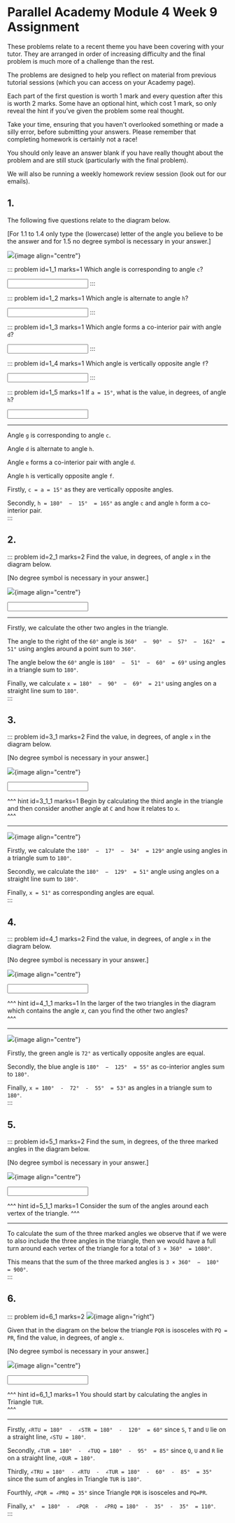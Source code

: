 # Parallel Academy Module 4 Week 9 Assignment

These problems relate to a recent theme you have been covering with your tutor. They are arranged in order of increasing difficulty and the final problem is much more of a challenge than the rest.  

The problems are designed to help you reflect on material from previous tutorial sessions (which you can access on your Academy page).  

Each part of the first question is worth 1 mark and every question after this is worth 2 marks. Some have an optional hint, which cost 1 mark, so only reveal the hint if you’ve given the problem some real thought.   

Take your time, ensuring that you haven't overlooked something or made a silly error, before submitting your answers. Please remember that completing homework is certainly not a race!  

You should only leave an answer blank if you have really thought about the problem and are still stuck (particularly with the final problem).  

We will also be running a weekly homework review session (look out for our emails).  


## 1.
The following five questions relate to the diagram below.  

[For 1.1 to 1.4 only type the (lowercase) letter of the angle you believe to be the answer and for 1.5 no degree symbol is necessary in your answer.]   

![](/resources/academy-4-week-9/1-qdiagram.png){image align="centre"}  

::: problem id=1_1 marks=1
Which angle is corresponding to angle `c`?  
  
<input type="letter" solution="g"/>  
:::

::: problem id=1_2 marks=1
Which angle is alternate to angle `h`?  
 
<input type="letter" solution="d"/>  
:::

::: problem id=1_3 marks=1
Which angle forms a co-interior pair with angle `d`?  
 
<input type="letter" solution="e"/>  
:::

::: problem id=1_4 marks=1
Which angle is vertically opposite angle `f`?  
 
<input type="letter" solution="h"/>  
:::

::: problem id=1_5 marks=1
If `a = 15°`, what is the value, in degrees, of angle `h`?  

<input type="number" solution="165"/>  

---
Angle `g` is corresponding to angle `c`.  

Angle `d` is alternate to angle `h`.  

Angle `e` forms a co-interior pair with angle `d`.  

Angle `h` is vertically opposite angle `f`.  

Firstly, `c = a = 15°` as they are vertically opposite angles.  
 
Secondly, `h = 180°  −  15°  = 165°` as angle `c` and angle `h` form a co-interior pair.  
:::


## 2.
::: problem id=2_1 marks=2
Find the value, in degrees, of angle `x` in the diagram below.  

[No degree symbol is necessary in your answer.]  
  
![](/resources/academy-4-week-9/2-qdiagram.png){image align="centre"} 

<input type="number" solution="21"/>

---
Firstly, we calculate the other two angles in the triangle.  

The angle to the right of the `60°` angle is `360°  −  90°  −  57°  −  162°  = 51°` using angles around a point sum to `360°`.  

The angle below the `60°` angle is `180°  −  51°  −  60°  = 69°` using angles in a triangle sum to `180°`.  

Finally, we calculate `x = 180°  −  90°  −  69°  = 21°` using angles on a straight line sum to `180°`.  
:::


## 3.
::: problem id=3_1 marks=2
Find the value, in degrees, of angle `x` in the diagram below.  

[No degree symbol is necessary in your answer.]  
  
![](/resources/academy-4-week-9/3-qdiagram.png){image align="centre"} 

<input type="number" solution="51"/>

^^^ hint id=3_1_1 marks=1
Begin by calculating the third angle in the triangle and then consider another angle at `C` and how it relates to `x`.  
^^^

---

![](/resources/academy-4-week-9/3-sdiagram.png){image align="centre"}  

Firstly, we calculate the `180°  −  17°  −  34°  = 129°` angle using angles in a triangle sum to `180°`.  

Secondly, we calculate the `180°  −  129°  = 51°` angle using angles on a straight line sum to `180°`.  

Finally, `x = 51°` as corresponding angles are equal.  
:::


## 4.
::: problem id=4_1 marks=2
Find the value, in degrees, of angle `x` in the diagram below.  

[No degree symbol is necessary in your answer.]  
  
![](/resources/academy-4-week-9/4-qdiagram.png){image align="centre"} 

<input type="number" solution="53"/>

^^^ hint id=4_1_1 marks=1
In the larger of the two triangles in the diagram which contains the angle 𝑥, can you find the other two angles?  
^^^

---

![](/resources/academy-4-week-9/4-sdiagram.png){image align="centre"}  

Firstly, the green angle is `72°` as vertically opposite angles are equal.  

Secondly, the blue angle is `180°  −  125°  = 55°` as co-interior angles sum to `180°`.  
  
Finally, `x = 180°  -  72°  -  55°  = 53°` as angles in a triangle sum to `180°`.  
:::


## 5.
::: problem id=5_1 marks=2
Find the sum, in degrees, of the three marked angles in the diagram below.  

[No degree symbol is necessary in your answer.]  
  
![](/resources/academy-4-week-9/5-qdiagram.png){image align="centre"} 

<input type="number" solution="900"/>

^^^ hint id=5_1_1 marks=1
Consider the sum of the angles around each vertex of the triangle. 
^^^

---

To calculate the sum of the three marked angles we observe that if we were to also include the three angles in the triangle, then we would have a full turn around each vertex of the triangle for a total of `3 × 360°  = 1080°`.  

This means that the sum of the three marked angles is `3 × 360°  −  180°  = 900°`.  
:::


## 6. 
::: problem id=6_1 marks=2
![](/resources/academy-4-week-2/4-skull.png){image align="right"}

Given that in the diagram on the below the triangle `PQR` is isosceles with `PQ = PR`, find the value, in degrees,  of angle `x`.  

[No degree symbol is necessary in your answer.]  
  
![](/resources/academy-4-week-9/6-qdiagram.png){image align="centre"} 

<input type="number" solution="110"/>

^^^ hint id=6_1_1 marks=1
You should start by calculating the angles in Triangle `TUR`.   
^^^

--- 
Firstly, `∠RTU = 180°  -  ∠STR = 180°  -  120°  = 60°` since `S`, `T` and `U` lie on a straight line, `∠STU = 180°`.  
  
Secondly, `∠TUR = 180°  -  ∠TUQ = 180°  -  95°  = 85°` since `Q`, `U` and `R` lie on a straight line, `∠QUR = 180°`.  
 
Thirdly, `∠TRU = 180°  - ∠RTU  -  ∠TUR = 180°  -  60°  -  85°  = 35°` since the sum of angles in Triangle `TUR` is `180°`.  
  
Fourthly, `∠PQR = ∠PRQ = 35°` since Triangle `PQR` is isosceles and `PQ=PR`.  
  
Finally, `x°  = 180°  -  ∠PQR  -  ∠PRQ = 180°  -  35°  -  35°  = 110°`.    
:::